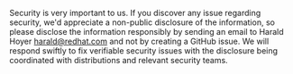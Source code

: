 Security is very important to us. If you discover any issue regarding security, we'd appreciate a non-public disclosure of
the information, so  please disclose the information responsibly by sending an email to Harald Hoyer harald@redhat.com and not by creating a GitHub issue. 
We will respond swiftly to fix verifiable security issues with the disclosure being coordinated with distributions and relevant security teams.
